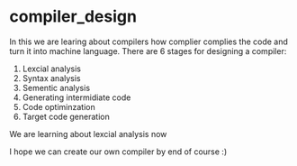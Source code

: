 # compiler_design

In this we are learing about compilers how complier complies the code and turn it into machine language.
There are 6 stages for designing a compiler:
   1) Lexcial analysis
   2) Syntax analysis
   3) Sementic analysis
   4) Generating intermidiate code
   5) Code optiminzation
   6) Target code generation
   
We are learning about lexcial analysis now

I hope we can create our own compiler by end of course :)
